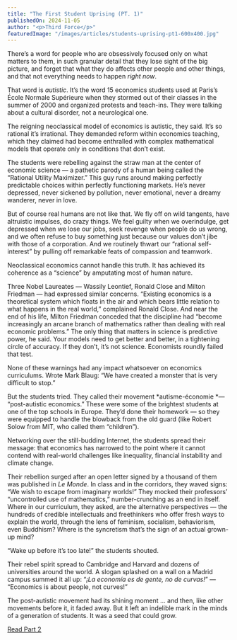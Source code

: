 ```yaml
---
title: "The First Student Uprising (PT. 1)"
publishedOn: 2024-11-05
author: "<p>Third Force</p>"
featuredImage: "/images/articles/students-uprising-pt1-600x400.jpg"
---
```


There’s a word for people who are obsessively focused only on what matters to them, in such granular detail that they lose sight of the big picture, and forget that what they do affects other people and other things, and that not everything needs to happen *right now*.

That word is *autistic*.
It’s the word 15 economics students used at Paris’s École Normale Supérieure when they stormed out of their classes in the summer of 2000 and organized protests and teach-ins. They were talking about a cultural disorder, not a neurological one.

The reigning neoclassical model of economics is autistic, they said. It’s so rational it’s irrational. They demanded reform within economics teaching, which they claimed had become enthralled with complex mathematical models that operate only in conditions that don’t exist.

The students were rebelling against the straw man at the center of economic science — a pathetic parody of a human being called the “Rational Utility Maximizer.” This guy runs around making perfectly predictable choices within perfectly functioning markets. He’s never depressed, never sickened by pollution, never emotional, never a dreamy wanderer, never in love.

But of course real humans are not like that. We fly off on wild tangents, have altruistic impulses, do crazy things. We feel guilty when we overindulge, get depressed when we lose our jobs, seek revenge when people do us wrong, and we often refuse to buy something just because our values don’t jibe with those of a corporation. And we routinely thwart our “rational self-interest” by pulling off remarkable feats of compassion and teamwork.

Neoclassical economics cannot handle this truth. It has achieved its coherence as a “science” by amputating most of human nature.

Three Nobel Laureates — Wassily Leontief, Ronald Close and Milton Friedman — had expressed similar concerns. “Existing economics is a theoretical system which floats in the air and which bears little relation to what happens in the real world,” complained Ronald Close. And near the end of his life, Milton Friedman conceded that the discipline had “become increasingly an arcane branch of mathematics rather than dealing with real economic problems.” The only thing that matters in science is predictive power, he said. Your models need to get better and better, in a tightening circle of accuracy. If they don’t, it’s not science. Economists roundly failed that test.

None of these warnings had any impact whatsoever on economics curriculums. Wrote Mark Blaug: “We have created a monster that is very difficult to stop.”

But the students tried. They called their movement *autisme-économie *— “post-autistic economics.” These were some of the brightest students at one of the top schools in Europe. They’d done their homework — so they were equipped to handle the blowback from the old guard (like Robert Solow from MIT, who called them “children”).

Networking over the still-budding Internet, the students spread their message: that economics has narrowed to the point where it cannot contend with real-world challenges like inequality, financial instability
and climate change.

Their rebellion surged after an open letter signed by a thousand of them was published in *Le Monde*. In class and in the corridors, they waved signs: “We wish to escape from imaginary worlds!” They mocked their professors’ “uncontrolled use of mathematics,” number-crunching as an end in itself. Where in our curriculum, they asked, are the alternative perspectives — the hundreds of credible intellectuals and freethinkers who offer fresh ways to explain the world, through the lens of feminism, socialism, behaviorism, even Buddhism? Where is the syncretism that’s the sign of an actual grown-up mind?

“Wake up before it’s too late!” the students shouted.

Their rebel spirit spread to Cambridge and Harvard and dozens of universities around the world. A slogan splashed on a wall on a Madrid campus summed it all up: “*¡La economía es de gente, no de curvas!*” — “Economics is about people, not curves!”

The post-autistic movement had its shining moment … and then, like other movements before it, it faded away. But it left an indelible mark in the minds of a generation of students. It was a seed that could grow.

[Read Part 2](http://www.adbusters.org/full-articles/the-second-student-revolt-pt-2)
